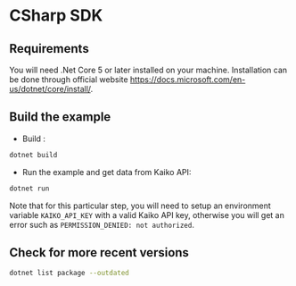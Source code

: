 # CSharp SDK

## Requirements

You will need .Net Core 5 or later installed on your machine.
Installation can be done through official website <https://docs.microsoft.com/en-us/dotnet/core/install/>.

## Build the example

- Build :

```bash
dotnet build
```

- Run the example and get data from Kaiko API:

```bash
dotnet run
```

Note that for this particular step, you will need to setup an environment variable `KAIKO_API_KEY` with a valid Kaiko API key, otherwise you will get an error such as `PERMISSION_DENIED: not authorized`.

## Check for more recent versions

```bash
dotnet list package --outdated
```

